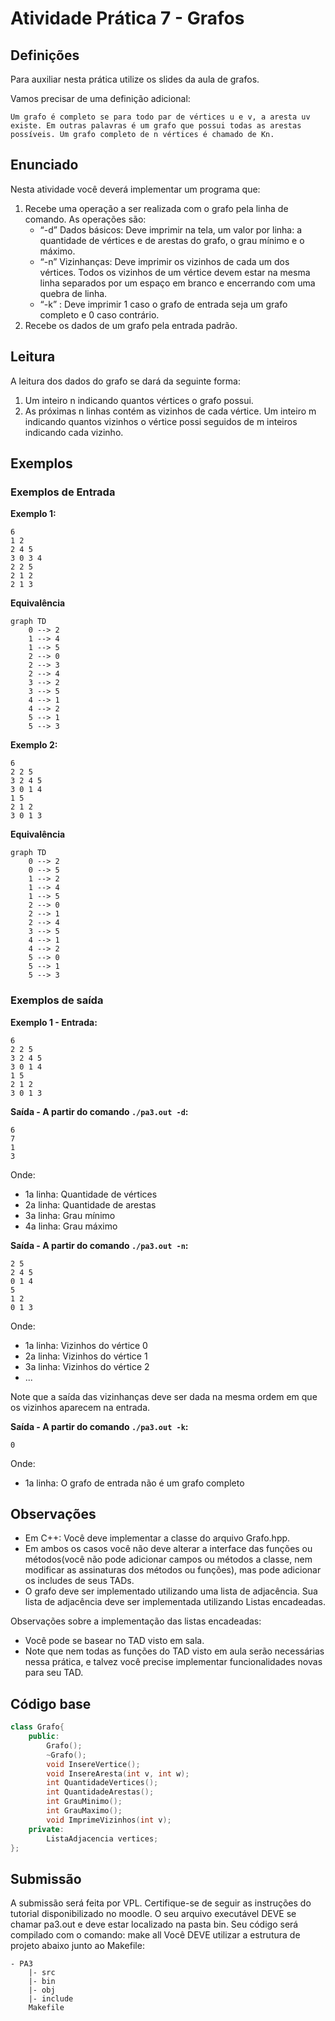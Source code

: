 # Atividade Prática 7 - Grafos

## Definições

Para auxiliar nesta prática utilize os slides da aula de grafos. 

Vamos precisar de uma definição adicional:

    Um grafo é completo se para todo par de vértices u e v, a aresta uv existe. Em outras palavras é um grafo que possui todas as arestas possíveis. Um grafo completo de n vértices é chamado de Kn.

## Enunciado

Nesta atividade você deverá implementar um programa que:

1. Recebe uma operação a ser realizada com o grafo pela linha de comando. As operações são:
    - “-d” Dados básicos: Deve imprimir na tela, um valor por linha: a quantidade de vértices e de arestas do grafo, o grau mínimo e o máximo.
    - “-n” Vizinhanças: Deve imprimir os vizinhos de cada um dos vértices. Todos os vizinhos de um vértice devem estar na mesma linha separados por um espaço em branco e encerrando com uma quebra de linha.
    - “-k” : Deve imprimir 1 caso o grafo de entrada seja um grafo completo e 0 caso contrário.
2. Recebe os dados de um grafo pela entrada padrão.

## Leitura

A leitura dos dados do grafo se dará da seguinte forma:

1. Um inteiro n indicando quantos vértices o grafo possui.
2. As próximas n linhas contém as vizinhos de cada vértice. Um inteiro m indicando quantos vizinhos o vértice possi seguidos de m inteiros indicando cada vizinho.

## Exemplos

### Exemplos de Entrada

**Exemplo 1:**

```terminal
6
1 2
2 4 5
3 0 3 4
2 2 5
2 1 2
2 1 3
```

**Equivalência**

```mermaid
graph TD
    0 --> 2
    1 --> 4
    1 --> 5
    2 --> 0
    2 --> 3
    2 --> 4
    3 --> 2
    3 --> 5
    4 --> 1
    4 --> 2
    5 --> 1
    5 --> 3
```

**Exemplo 2:**


```terminal
6
2 2 5
3 2 4 5
3 0 1 4
1 5
2 1 2
3 0 1 3
```

**Equivalência**

```mermaid
graph TD
    0 --> 2
    0 --> 5
    1 --> 2
    1 --> 4
    1 --> 5
    2 --> 0
    2 --> 1
    2 --> 4
    3 --> 5
    4 --> 1
    4 --> 2
    5 --> 0
    5 --> 1
    5 --> 3
```

### Exemplos de saída

**Exemplo 1 - Entrada:**

```terminal
6
2 2 5
3 2 4 5
3 0 1 4
1 5
2 1 2
3 0 1 3
```
**Saída - A partir do comando `./pa3.out -d`:**

```terminal
6
7
1
3
```

Onde:

- 1a linha: Quantidade de vértices
- 2a linha: Quantidade de arestas
- 3a linha: Grau mínimo
- 4a linha: Grau máximo

**Saída - A partir do comando `./pa3.out -n`:**

```terminal
2 5
2 4 5
0 1 4
5
1 2
0 1 3
```

Onde:

- 1a linha: Vizinhos do vértice 0
- 2a linha: Vizinhos do vértice 1
- 3a linha: Vizinhos do vértice 2
- ...

Note que a saída das vizinhanças deve ser dada na mesma ordem em que os vizinhos aparecem na entrada.

**Saída - A partir do comando `./pa3.out -k`:**

```terminal
0
```

Onde:

- 1a linha: O grafo de entrada não é um grafo completo

## Observações

- Em C++: Você deve implementar a classe do arquivo Grafo.hpp. 
- Em ambos os casos você não deve alterar a interface das funções ou métodos(você não pode adicionar campos ou métodos a classe, nem modificar as assinaturas dos métodos ou funções), mas pode adicionar os includes de seus TADs.
- O grafo deve ser implementado utilizando uma lista de adjacência.
Sua lista de adjacência deve ser implementada utilizando Listas encadeadas.

Observações sobre a implementação das listas encadeadas:

- Você pode se basear no TAD visto em sala.
- Note que nem todas as funções do TAD visto em aula serão necessárias nessa prática, e talvez você precise implementar funcionalidades novas para seu TAD.

## Código base

```hpp
class Grafo{
    public:
        Grafo();
        ~Grafo();
        void InsereVertice();
        void InsereAresta(int v, int w);
        int QuantidadeVertices();
        int QuantidadeArestas();
        int GrauMinimo();
        int GrauMaximo();
        void ImprimeVizinhos(int v);
    private:
        ListaAdjacencia vertices;
};
```

## Submissão

A submissão será feita por VPL. Certifique-se de seguir as instruções do tutorial disponibilizado no moodle.
O seu arquivo executável DEVE se chamar pa3.out e deve estar localizado na pasta bin.
Seu código será compilado com o comando:
make all
Você DEVE utilizar a estrutura de projeto abaixo junto ao Makefile:
    
```
- PA3
    |- src
    |- bin
    |- obj
    |- include
    Makefile
```